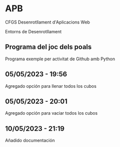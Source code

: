 # APB

CFGS Desenrotllament d'Aplicacions Web

Entorns de Desenrotllament

## Programa del joc dels poals

Programa exemple per activitat de Github amb Python

## 05/05/2023 - 19:56
Agregado opción para llenar todos los cubos

## 05/05/2023 - 20:01
Agregado opción para vaciar todos los cubos

## 10/05/2023 - 21:19
Añadido documentación